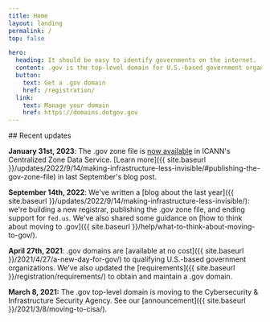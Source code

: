 ```yaml
---
title: Home
layout: landing
permalink: /
top: false

hero:
  heading: It should be easy to identify governments on the internet.
  content: .gov is the top-level domain for U.S.-based government organizations.
  button:
    text: Get a .gov domain
    href: /registration/
  link:
    text: Manage your domain
    href: https://domains.dotgov.gov
---
```


<section class="usa-section">
  <div class="usa-grid usa-content">
<div class="usa-width-one-third">
## Recent updates
</div>

<div class="usa-width-two-thirds">

**January 31st, 2023**: The .gov zone file is [now available](https://czds.icann.org/home) in ICANN's Centralized Zone Data Service. [Learn more]({{ site.baseurl }}/updates/2022/9/14/making-infrastructure-less-invisible/#publishing-the-gov-zone-file) in last September's blog post.

**September 14th, 2022**: We've written a [blog about the last year]({{ site.baseurl }}/updates/2022/9/14/making-infrastructure-less-invisible/): we're building a new registrar, publishing the .gov zone file, and ending support for `fed.us`. We've also shared some guidance on [how to think about moving to .gov]({{ site.baseurl }}/help/what-to-think-about-moving-to-gov/).

**April 27th, 2021**: .gov domains are [available at no cost]({{ site.baseurl }}/2021/4/27/a-new-day-for-gov/) to qualifying U.S.-based government organizations. We’ve also updated the [requirements]({{ site.baseurl }}/registration/requirements/) to obtain and maintain a .gov domain.

**March 8, 2021:** The .gov top-level domain is moving to the Cybersecurity & Infrastructure Security Agency. See our [announcement]({{ site.baseurl }}/2021/3/8/moving-to-cisa/).

